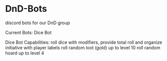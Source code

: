 # DnD-Bots
discord bots for our DnD group

Current Bots:
Dice Bot

Dice Bot Capabilities:
roll dice with modifiers, provide total
roll and organize initiative with player labels
roll random loot (gold) up to level 10
roll random hoard up to level 4
